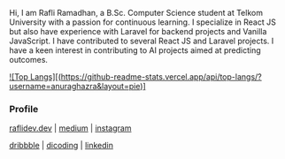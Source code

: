 <!--![](https://raw.githubusercontent.com/raflidev/raflidev/master/image/github-profile.jpg) -->
Hi, I am Rafli Ramadhan, a B.Sc. Computer Science student at Telkom University with a passion for continuous learning. I specialize in React JS but also have experience with Laravel for backend projects and Vanilla JavaScript. I have contributed to several React JS and Laravel projects. I have a keen interest in contributing to AI projects aimed at predicting outcomes.


[![Top Langs][(https://github-readme-stats.vercel.app/api/top-langs/?username=anuraghazra&layout=pie)]](https://github-readme-stats.vercel.app/api/top-langs/?username=raflidev&layout=pie)


### Profile
[raflidev.dev](https://raflidev.dev) | [medium](https://medium.com/kotak-it) | [instagram](https://www.instagram.com/raflidev/)

[dribbble](https://dribbble.com/raflidev) | [dicoding](https://www.dicoding.com/users/raflidev) | [linkedin](https://www.linkedin.com/in/raflidev/)

